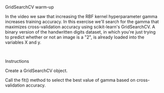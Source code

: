 GridSearchCV warm-up

In the video we saw that increasing the RBF kernel hyperparameter gamma increases training accuracy. In this exercise we'll search for the gamma that maximizes cross-validation accuracy using scikit-learn's GridSearchCV. A binary version of the handwritten digits dataset, in which you're just trying to predict whether or not an image is a "2", is already loaded into the variables X and y.

<br>

Instructions

Create a GridSearchCV object.

Call the fit() method to select the best value of gamma based on cross-validation accuracy.
